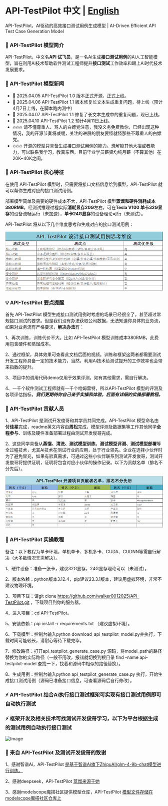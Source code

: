 # API-TestPilot 中文 | [English](https://github.com/walker0012025/API-TestPilot/blob/main/EN-README.md)
API-TestPilot，AI驱动的高效接口测试用例生成模型 | AI-Driven Efficient API Test Case Generation Model

### 🌟 API-TestPilot 模型简介

API-TestPilot，中文名**API 试飞员**，是一名Ai生成**接口测试用例**的Ai人工智能模型，旨在利用Ai技术帮助软件测试工程师提升**接口测试**工作效率和跟上Ai时代技术发展要求。

### 🎉 API-TestPilot 模型新闻
- 🎁 2025.04.05 API-TestPilot 1.0 版本正式开源，正式上线。
- 🎁 2025.04.06 API-TestPilot 1.1 版本修复长文本生成重复问题，待上线（预计4月7日上线，在脚本跑内测中）
- 🎁 2025.04.07 API-TestPilot 1.1 修复了长文本生成中的重复问题，现已上线。
- 🎁 2025.04.10 API-TestPilot 1.2 预计4月11日上线。
- 🔥🔥🔥 请不懂尊重人、骂人的白嫖党注意，我没义务免费教你，已经出现这种情况，我的开源节奏将减缓，关注的进展的朋友要怪就怪那些不尊重人的白嫖党。
- 🔥🔥🔥 开源的模型只具备生成接口测试用例的能力。想解锁其他大招或者能力，可以联系我学习，教真东西，目前毕业学员薪资均纯月薪（不算其他）在20K~40K之间。
### 🚀 API-TestPilot 核心特征

在使用 API-TestPilot 模型时，只需要将接口文档信息给到模型，API-TestPilot 就可以帮你生成对应的接口测试用例。

部署模型简单及需要的硬件成本不大，API-TestPilot 模型**蒸馏和硬件消耗成本380RMB**，经测试推理过程实际**消耗显存20G**左右，可在**Tesla V100 单卡32G显存**的设备流畅运行（未加速），**单卡24G显存**的设备理论可行（未测试）。

API-TestPilot  将从以下几个维度思考和生成对应的接口测试用例：

![Image](https://github.com/walker0012025/API-TestPilot/blob/main/data/20250404111524_01.png)

### 💡 API-TestPilot 要点提醒

首先 API-TestPilot 模型生成接口测试用例时考虑的场景已经很全了，甚至超过常规接口测试的要求。但是我们没有办法获取公司数据，无法知道你具体的业务流，如果对业务流有严格要求，**解决办法**有：

1、再次训练，训练代价不大。比如 API-TestPilot 模型训练成本380RMB，此费用包含硬件和蒸馏成本。

2、通过框架，具体效果可查看此文档后面的视频。训练和框架这两者都需要测试开发工程师具备一定的技术能力，当然，利用Ai技术给测试提升的工作效率也会带来指数的提升。

3、项目中的调用代码demo仅用于效果评测，如有其他需求，需自行解决。

4、一千个软件测试工程师就有一千个哈姆雷特，所以API-TestPilot 模型的评测及各项评估指标，**_我们更期待你自己亲手实操和体验，后面有详细的实操部署教程。_**

### 👥 API-TestPilot 贡献人员

1、API-TestPilot 是测试开发俊哥和其学员共同完成。API-TestPilot 模型命名由**付佳星**完成，readme英文内容由**周松**完成，模型评测及数据集等工作其他同学**全程参与**、训练及硬件准备部署过程由测试开发俊哥完成。

2、这些同学具备从**蒸馏、清洗、测试模型训练、测试模型评测、测试模型部署**等全过程技术，尤其Ai技术在测试行业的应用，处于行业领先。企业在选择小伙伴时为了避免冒充，如果有验真需求，可通过这些小伙伴联系到测试开发俊哥，测试开发俊哥将提供证明，证明将包含对应小伙伴的操作记录。以下为贡献名单（排名不分先后）。

![Image](https://github.com/walker0012025/API-TestPilot/blob/main/data/20250404122210.png)

### 📌 API-TestPilot 实操教程

备注：以下教程为单卡环境，单机单卡、多机多卡、CUDA、CUDNN等需自行解决（大多数情况无需解决）。

1、硬件设备：准备一张卡，建议32G显存，24G显存理论可以（未测试）。

2、版本依赖：python版本3.12.4，pip建议23.3.1版本，建议用虚拟环境，非常不建议物理环境。

3、项目下载：请git clone https://github.com/walker0012025/API-TestPilot.git ，下载项目到你的服务器。

4、进入项目：cd API-TestPilot。

5、安装依赖：pip install -r requirements.txt （建议虚拟环境）。

6、下载模型：控制台输入python download_api_testpilot_model.py并执行，下载时间可能较长，请耐心等待下载完毕。

7、修改路径：打开api_testpilot_generate_case.py 源码，将model_path的路径替换为你的实际路径（一般不用改，报错就切换到根目录 find -name api-testpilot-model 查找一下，找着和源码中相似的路径替换）。

8、生成用例：控制台输入python api_testpilot_generate_case.py 执行，开始生成接口测试用例（源码已准备接口信息，可查看源码后自行修改）。

### ⚡ API-TestPilot 结合Ai执行接口测试框架可实现有接口测试用例即可自动执行测试
### ⚡ 框架开发及相关技术可找测试开发俊哥学习，以下为平台根据生成的测试用例自动执行接口测试

![Image](https://github.com/walker0012025/API-TestPilot/blob/main/data/1743762862000.gif)

### 🙏 来自 API-TestPilot 及测试开发俊哥的致谢 

1、感谢智谱Ai，API-TestPilot   [是基于智谱Ai旗下ZhipuAI/glm-4-9b-chat模型进行训练。](https://github.com/THUDM/GLM-4)

2、感谢deepseek，API-TestPilot [蒸馏来源于她](https://github.com/deepseek-ai/DeepSeek-R1)

3、感谢modelscope魔搭社区提供模型仓库，API-TestPilot [模型文件存储在modelscope魔搭社区仓库上](https://github.com/modelscope)

